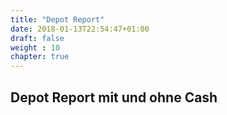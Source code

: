 ```yaml
---
title: "Depot Report"
date: 2018-01-13T22:54:47+01:00
draft: false
weight : 10
chapter: true
---
```

## Depot Report mit und ohne Cash
